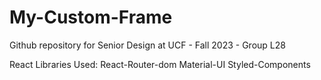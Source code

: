 # My-Custom-Frame
Github repository for Senior Design at UCF - Fall 2023 - Group L28


React Libraries Used:
React-Router-dom
Material-UI
Styled-Components
